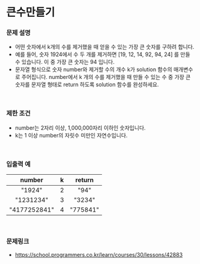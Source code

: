 # 큰수만들기

### 문제 설명
- 어떤 숫자에서 k개의 수를 제거했을 때 얻을 수 있는 가장 큰 숫자를 구하려 합니다.
- 예를 들어, 숫자 1924에서 수 두 개를 제거하면 [19, 12, 14, 92, 94, 24] 를 만들 수 있습니다. 이 중 가장 큰 숫자는 94 입니다.
- 문자열 형식으로 숫자 number와 제거할 수의 개수 k가 solution 함수의 매개변수로 주어집니다. number에서 k 개의 수를 제거했을 때 만들 수 있는 수 중 가장 큰 숫자를 문자열 형태로 return 하도록 solution 함수를 완성하세요.

<br>

### 제한 조건
- number는 2자리 이상, 1,000,000자리 이하인 숫자입니다.
- k는 1 이상 number의 자릿수 미만인 자연수입니다.

<br>

### 입출력 예
|number|k|return|
|:---:|:---:|:---:|
|"1924"|2|"94"|
|"1231234"|3|"3234"|
|"4177252841"|4|"775841"|

<br>

### 문제링크
- https://school.programmers.co.kr/learn/courses/30/lessons/42883